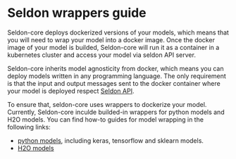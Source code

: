 # Seldon wrappers guide

Seldon-core deploys dockerized versions of your models, which means that  you will need to wrap your model into a docker image. Once the docker image of your model is builded, Seldon-core will run it as a container in a kubernetes cluster and access your model via seldon API server.

Seldon-core inherits model agnosticity from docker, which means you can deploy  models written in any programming language. The only requirement is that the input and output messages sent to the docker container where your model is deployed respect [Seldon API]().

To ensure that, seldon-core uses wrappers to dockerize your model. Currently, Seldon-core inculde builded-in wrappers for python models and H2O models. You can find how-to guides for model wrapping in the following links:

* [python models](./python.md), including keras, tensorflow and sklearn models.
* [H2O models](./h2o.md)